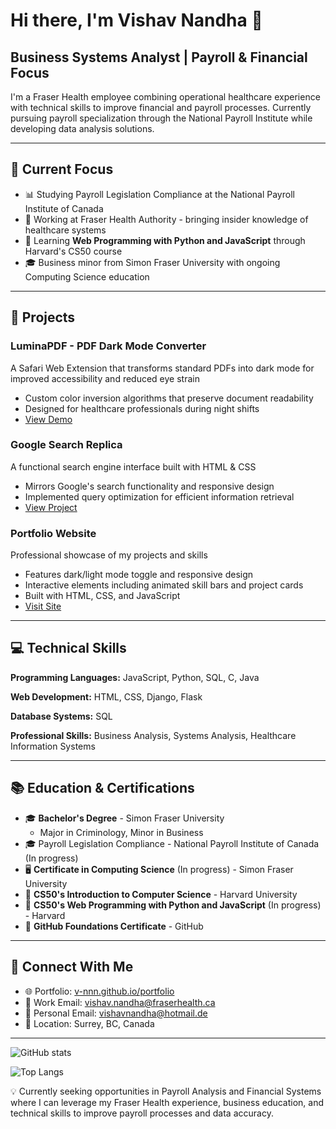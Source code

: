 # Hi there, I'm Vishav Nandha 👋

## Business Systems Analyst | Payroll & Financial Focus

I'm a Fraser Health employee combining operational healthcare experience with technical skills to improve financial and payroll processes. Currently pursuing payroll specialization through the National Payroll Institute while developing data analysis solutions.

---

## 🎯 Current Focus

- 📊 Studying Payroll Legislation Compliance at the National Payroll Institute of Canada
- 🏥 Working at Fraser Health Authority - bringing insider knowledge of healthcare systems
- 🌱 Learning **Web Programming with Python and JavaScript** through Harvard's CS50 course
- 🎓 Business minor from Simon Fraser University with ongoing Computing Science education

---

## 🚀 Projects

### LuminaPDF - PDF Dark Mode Converter
A Safari Web Extension that transforms standard PDFs into dark mode for improved accessibility and reduced eye strain
- Custom color inversion algorithms that preserve document readability
- Designed for healthcare professionals during night shifts
- [View Demo](https://bit.ly/pdf-dark)

### Google Search Replica
A functional search engine interface built with HTML & CSS
- Mirrors Google's search functionality and responsive design
- Implemented query optimization for efficient information retrieval 
- [View Project](https://bit.ly/vishv-n)

### Portfolio Website
Professional showcase of my projects and skills
- Features dark/light mode toggle and responsive design
- Interactive elements including animated skill bars and project cards
- Built with HTML, CSS, and JavaScript
- [Visit Site](https://v-nnn.github.io/portfolio)

---

## 💻 Technical Skills

**Programming Languages:** JavaScript, Python, SQL, C, Java

**Web Development:** HTML, CSS, Django, Flask

**Database Systems:** SQL

**Professional Skills:** Business Analysis, Systems Analysis, Healthcare Information Systems

---

## 📚 Education & Certifications

- 🎓 **Bachelor's Degree** - Simon Fraser University
  - Major in Criminology, Minor in Business
- 🎓 Payroll Legislation Compliance - National Payroll Institute of Canada (In progress)
- 🖥️ **Certificate in Computing Science** (In progress) - Simon Fraser University
- 📜 **CS50's Introduction to Computer Science** - Harvard University
- 📜 **CS50's Web Programming with Python and JavaScript** (In progress) - Harvard
- 📜 **GitHub Foundations Certificate** - GitHub

---

## 🤝 Connect With Me

- 🌐 Portfolio: [v-nnn.github.io/portfolio](https://v-nnn.github.io/portfolio)
- 📧 Work Email: vishav.nandha@fraserhealth.ca
- 📧 Personal Email: [vishavnandha@hotmail.de](mailto:vishavnandha@hotmail.de)
- 📍 Location: Surrey, BC, Canada

---

![GitHub stats](https://github-readme-stats.vercel.app/api?username=v-nnn&show_icons=true&theme=tokyonight)

![Top Langs](https://github-readme-stats.vercel.app/api/top-langs/?username=v-nnn&layout=compact&theme=tokyonight)

💡 Currently seeking opportunities in Payroll Analysis and Financial Systems where I can leverage my Fraser Health experience, business education, and technical skills to improve payroll processes and data accuracy.
